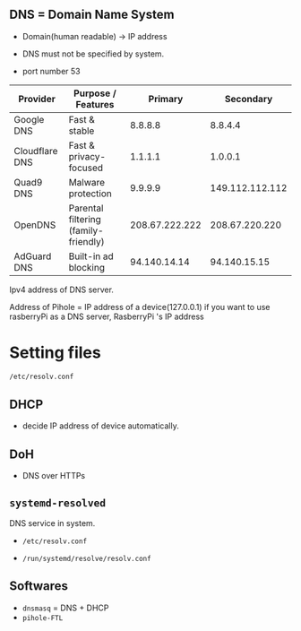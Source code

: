 ## DNS = Domain Name System 
* Domain(human readable) → IP address

* DNS must not be specified by system.

* port number 53


| Provider       | Purpose / Features                   | Primary        | Secondary       |
| -------------- | ------------------------------------ | -------------- | --------------- |
| Google DNS     | Fast & stable                        | 8.8.8.8        | 8.8.4.4         |
| Cloudflare DNS | Fast & privacy-focused               | 1.1.1.1        | 1.0.0.1         |
| Quad9 DNS      | Malware protection                   | 9.9.9.9        | 149.112.112.112 |
| OpenDNS        | Parental filtering (family-friendly) | 208.67.222.222 | 208.67.220.220  |
| AdGuard DNS    | Built-in ad blocking                 | 94.140.14.14   | 94.140.15.15    |

Ipv4 address of DNS server.

Address of Pihole = IP address of a device(127.0.0.1) 
if you want to use rasberryPi as a DNS server, RasberryPi 's IP address

# Setting files
```bash
/etc/resolv.conf
```

## DHCP
* decide IP address of device automatically.

## DoH

* DNS over HTTPs

## `systemd-resolved`

DNS service in system.

* `/etc/resolv.conf`

* `/run/systemd/resolve/resolv.conf` 

 
## Softwares
* `dnsmasq` = DNS + DHCP
* `pihole-FTL`


